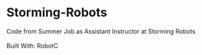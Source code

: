 # Storming-Robots <br /> 
Code from Summer Job as Assistant Instructor at Storming Robots<br /> 
<br /> 
Built With: RobotC

